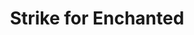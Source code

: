 ---
title: "Strike for Enchanted"
canonical: "skill/strike-for-enchanted"
canonical_title: "Paladin Loresheet"
lists:
    - paladin-loresheet
tier: 3
min_type: "paladin-x/3"
osp_cost: 30
---